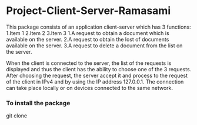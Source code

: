 # Project-Client-Server-Ramasami

This package consists of an application client-server which has 3 functions:
1.Item 1
2.Item 2
3.Item 3
1.A request to obtain a document which is available on the server.
2.A request to obtain the lost of documents available on the server.
3.A request to delete a document from the list on the server.

When the client is connected to the server, the list of the requests is displayed and thus the client has the ability to choose one of the 3 requests. After choosing the request, the server accept it and process to the request of the client in IPv4 and by using the IP address 127.0.0.1. The connection can take place locally or on devices connected to the same network.

### To install the package
git clone 
